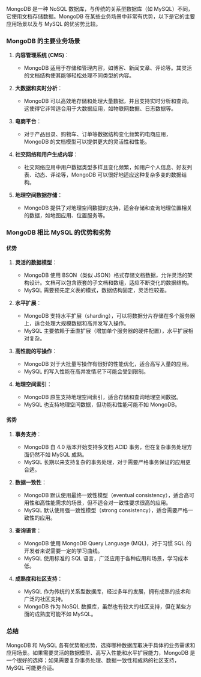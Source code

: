 MongoDB 是一种 NoSQL 数据库，与传统的关系型数据库（如 MySQL）不同，它使用文档存储数据。MongoDB 在某些业务场景中非常有优势，以下是它的主要应用场景以及与 MySQL 的优劣势比较。

### MongoDB 的主要业务场景

1. **内容管理系统 (CMS)**：
   - MongoDB 适用于存储和管理内容，如博客、新闻文章、评论等。其灵活的文档结构使其能够轻松处理不同类型的内容。

2. **大数据和实时分析**：
   - MongoDB 可以高效地存储和处理大量数据，并且支持实时分析和查询。这使得它非常适合用于大数据应用，如物联网数据、日志数据等。

3. **电商平台**：
   - 对于产品目录、购物车、订单等数据结构变化频繁的电商应用，MongoDB 的文档模型可以提供更大的灵活性和性能。

4. **社交网络和用户生成内容**：
   - 社交网络应用中用户数据类型多样且变化频繁，如用户个人信息、好友列表、动态、评论等，MongoDB 可以很好地适应这种复杂多变的数据结构。

5. **地理空间数据存储**：
   - MongoDB 提供了对地理空间数据的支持，适合存储和查询地理位置相关的数据，如地图应用、位置服务等。

### MongoDB 相比 MySQL 的优势和劣势

#### 优势

1. **灵活的数据模型**：
   - MongoDB 使用 BSON（类似 JSON）格式存储文档数据，允许灵活的架构设计。文档可以包含嵌套的子文档和数组，适应不断变化的数据结构。
   - MySQL 需要预先定义表的模式，数据结构固定，灵活性较差。

2. **水平扩展**：
   - MongoDB 支持水平扩展（sharding），可以将数据分片存储在多个服务器上，适合处理大规模数据和高并发写入操作。
   - MySQL 主要依赖于垂直扩展（增加单个服务器的硬件配置），水平扩展相对复杂。

3. **高性能的写操作**：
   - MongoDB 对于大批量写操作有很好的性能优化，适合高写入量的应用。
   - MySQL 的写入性能在高并发情况下可能会受到限制。

4. **地理空间索引**：
   - MongoDB 原生支持地理空间索引，适合存储和查询地理空间数据。
   - MySQL 也支持地理空间数据，但功能和性能可能不如 MongoDB。

#### 劣势

1. **事务支持**：
   - MongoDB 自 4.0 版本开始支持多文档 ACID 事务，但在复杂事务处理方面仍然不如 MySQL 成熟。
   - MySQL 长期以来支持复杂的事务处理，对于需要严格事务保证的应用更合适。

2. **数据一致性**：
   - MongoDB 默认使用最终一致性模型（eventual consistency），适合高可用性和高性能需求的场景，但不适合对一致性要求很高的应用。
   - MySQL 默认使用强一致性模型（strong consistency），适合需要严格一致性的应用。

3. **查询语言**：
   - MongoDB 使用 MongoDB Query Language (MQL)，对于习惯 SQL 的开发者来说需要一定的学习曲线。
   - MySQL 使用标准的 SQL 语言，广泛应用于各种应用和场景，学习成本低。

4. **成熟度和社区支持**：
   - MySQL 作为传统的关系型数据库，经过多年的发展，拥有成熟的技术和广泛的社区支持。
   - MongoDB 作为 NoSQL 数据库，虽然也有较大的社区支持，但在某些方面的成熟度可能不如 MySQL。

### 总结
MongoDB 和 MySQL 各有优势和劣势，选择哪种数据库取决于具体的业务需求和应用场景。如果需要灵活的数据模型、高写入性能和水平扩展能力，MongoDB 是一个很好的选择；如果需要复杂事务处理、数据一致性和成熟的社区支持，MySQL 可能更合适。
